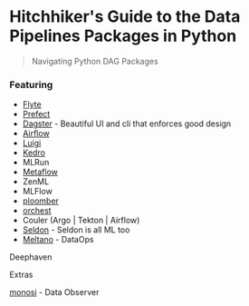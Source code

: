 # Hitchhiker's Guide to the Data Pipelines Packages in Python
> Navigating Python DAG Packages

### Featuring
* [Flyte](https://github.com/flyteorg/flyte)
* [Prefect](https://github.com/PrefectHQ/prefect)
* [Dagster](https://github.com/dagster-io/dagster) - Beautiful UI and cli that enforces good design 
* [Airflow](https://github.com/apache/airflow)
* [Luigi](https://github.com/spotify/luigi)
* [Kedro](https://github.com/kedro-org/kedro)
* MLRun
* [Metaflow](https://github.com/Netflix/metaflow)
* ZenML
* MLFlow 
* [ploomber](https://github.com/ploomber/ploomber)
* [orchest](https://github.com/orchest/orchest)
* Couler (Argo | Tekton | Airflow)
* [Seldon](https://github.com/SeldonIO/seldon-core) - Seldon is all ML too
* [Meltano](https://github.com/meltano/meltano) - DataOps


Deephaven

Extras

[monosi](https://github.com/monosidev/monosi) - Data Observer 

